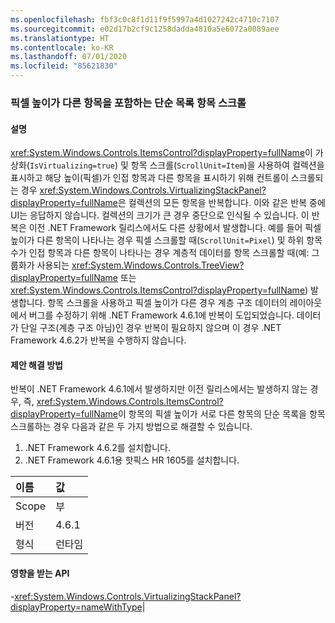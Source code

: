 ```yaml
---
ms.openlocfilehash: fbf3c0c8f1d11f9f5997a4d1027242c4710c7107
ms.sourcegitcommit: e02d17b2cf9c1258dadda4810a5e6072a0089aee
ms.translationtype: HT
ms.contentlocale: ko-KR
ms.lasthandoff: 07/01/2020
ms.locfileid: "85621830"
---
```

### <a name="item-scrolling-a-flat-list-with-items-of-different-pixel-height"></a>픽셀 높이가 다른 항목을 포함하는 단순 목록 항목 스크롤

#### <a name="details"></a>설명

<xref:System.Windows.Controls.ItemsControl?displayProperty=fullName>이 가상화(<code>IsVirtualizing=true</code>) 및 항목 스크롤(<code>ScrollUnit=Item</code>)을 사용하여 컬렉션을 표시하고 해당 높이(픽셀)가 인접 항목과 다른 항목을 표시하기 위해 컨트롤이 스크롤되는 경우 <xref:System.Windows.Controls.VirtualizingStackPanel?displayProperty=fullName>은 컬렉션의 모든 항목을 반복합니다. 이와 같은 반복 중에 UI는 응답하지 않습니다. 컬렉션의 크기가 큰 경우 중단으로 인식될 수 있습니다. 이 반복은 이전 .NET Framework 릴리스에서도 다른 상황에서 발생합니다. 예를 들어 픽셀 높이가 다른 항목이 나타나는 경우 픽셀 스크롤할 때(<code>ScrollUnit=Pixel</code>) 및 하위 항목 수가 인접 항목과 다른 항목이 나타나는 경우 계층적 데이터를 항목 스크롤할 때(예: 그룹화가 사용되는 <xref:System.Windows.Controls.TreeView?displayProperty=fullName> 또는 <xref:System.Windows.Controls.ItemsControl?displayProperty=fullName>) 발생합니다. 항목 스크롤을 사용하고 픽셀 높이가 다른 경우 계층 구조 데이터의 레이아웃에서 버그를 수정하기 위해 .NET Framework 4.6.1에 반복이 도입되었습니다.  데이터가 단일 구조(계층 구조 아님)인 경우 반복이 필요하지 않으며 이 경우 .NET Framework 4.6.2가 반복을 수행하지 않습니다.

#### <a name="suggestion"></a>제안 해결 방법

반복이 .NET Framework 4.6.1에서 발생하지만 이전 릴리스에서는 발생하지 않는 경우, 즉, <xref:System.Windows.Controls.ItemsControl?displayProperty=fullName>이 항목의 픽셀 높이가 서로 다른 항목의 단순 목록을 항목 스크롤하는 경우 다음과 같은 두 가지 방법으로 해결할 수 있습니다.<ol><li>.NET Framework 4.6.2를 설치합니다.</li><li>.NET Framework 4.6.1용 핫픽스 HR 1605를 설치합니다.</li></ol>

| 이름    | 값       |
|:--------|:------------|
| Scope   |부|
|버전|4.6.1|
|형식|런타임

#### <a name="affected-apis"></a>영향을 받는 API

-<xref:System.Windows.Controls.VirtualizingStackPanel?displayProperty=nameWithType></li></ul>|
